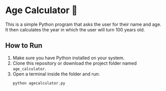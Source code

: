 # Age Calculator 🎂

This is a simple Python program that asks the user for their name and age.  
It then calculates the year in which the user will turn 100 years old.

## How to Run
1. Make sure you have Python installed on your system.
2. Clone this repository or download the project folder named `age_calculator`.
3. Open a terminal inside the folder and run:
   ```bash
   python agecalculator.py
